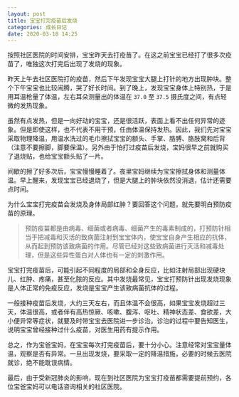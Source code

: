 ```yaml
---
layout: post
title: 宝宝打完疫苗后发烧
categories: 成长日记
date: 2020-03-18 14:25
---
```


按照社区医院的时间安排，宝宝昨天去打疫苗了。在这之前宝宝已经打了很多次疫苗了，唯独这次打完后出现了发烧的现象。

<!--more-->

昨天上午去社区医院打的疫苗，然后下午发现宝宝大腿上打针的地方出现肿块。整个下午宝宝也比较闹腾，哭了好长时间。到了晚上，发现宝宝身体上特别热，于是用耳温枪量了体温，左右耳朵测量出的体温在 `37.0` 至 `37.5` 摄氏度之间，有点轻微的发热现象。

虽然有点发热，但是一向好动的宝宝，还是很活跃，表面上看不出任何异常的迹象。但是即使这样，也不代表不用干预，任由体温保持发热。因此，我们先对宝宝采取物理降温，用温水洗过的毛巾擦拭宝宝的额头、手掌、胳膊、胳肢窝和后背（注意不要擦脚，脚要保温）。另外由于怕打过疫苗后发烧，宝妈很早之前就购买了退烧贴，也给宝宝额头贴了一片。

间歇的擦了好多次后，宝宝慢慢睡着了。夜里宝妈继续为宝宝擦拭身体和测量体温。早上醒来，发现宝宝已经退烧了，但是大腿上的肿块依然没消退，估计还需要点时间。

为什么宝宝打完疫苗会发烧及身体局部红肿？要回答这个问题，就先要明白预防疫苗的原理。

> 预防疫苗都是由病毒、细菌或者病毒、细菌产生的毒素制成的，打预防针相当于把减毒和灭活的致病菌注射到宝宝体内，使宝宝自身产生相应的抗体，从而起到预防该致病菌的作用。尽管已经对这些致病菌进行灭活和减毒处理，但是这些异性蛋白对人体也有一定的刺激作用。

宝宝打完疫苗后，可能引起不同程度的局部和全身反应，比如注射局部出现硬块儿、红肿、疼痛，甚至化脓的反应。其中发烧最常见，宝宝打预防针出现发烧现象是人体正常的免疫反应，发烧是宝宝产生该致病菌抗体的过程。

一般接种疫苗后发烧，大约三天左右，而且体温不会很高，如果宝宝发烧超过三天，体温很高，或者伴有高热惊厥、咳嗽、腹泻、呕吐、精神状态差、食欲差，大小便异常等症状，就要及时带宝宝去医院进一步诊治。诊治的过程中要告知医生，说明宝宝曾经接种过什么疫苗，对医生用药有提示作用。

总之，作为宝爸宝妈，在宝宝每次打完疫苗后，要十分小心。注意经常对宝宝量体温，观察是否有异常。一旦出现发烧，要采取一定的降温措施，必要的时候去医院就诊，绝不能耽误病情。

最后，由于受新冠肺炎的影响，现在到社区医院为宝宝打疫苗都需要提前预约，各位宝爸宝妈可以电话咨询相关的社区医院。
